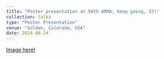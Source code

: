 ```yaml
---
title: "Poster presentation at 58th ARMA, Keep going, ZJ!"
collection: talks
type: "Poster Presentation"
venue: "Golden, Colorado, USA"
date: 2024-06-24
---
```

[Image here!](../images/poster.png)


